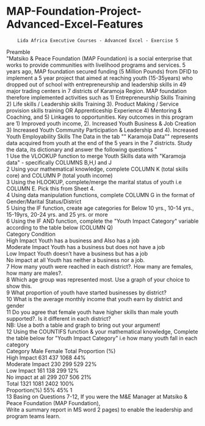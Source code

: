 # MAP-Foundation-Project-Advanced-Excel-Features
		Lida Africa Executive Courses - Advanced Excel - Exercise 5							
Preamble				
"Matsiko & Peace Foundation (MAP Foundation) is a social enterprise that works to provide communities with livelihood programs and services.  5 years ago, MAP foundation secured funding (5 Million Pounds) from DFID to implement a 5 year project that aimed at reaching youth (15-35years) who dropped out of school with entrepreneurship and leadership skills in 49 major trading centers in 7 districts of Karamoja Region. MAP foundation therefore implemented activities such as 1) Entrepreneurship Skills Training 2) Life skills / Leadership skills Training 3). Product Making / Service provision skills training OR Apprenticeship Experience 4) Mentoring & Coaching, and 5) Linkages to opportunities. Key outcomes in this program are 1) Improved youth income, 2). Increased Youth Business & Job Creation 3) Increased Youth Community Participation & Leadership and 4). Increased Youth Employability Skills
The Data in the tab "" Karamoja Data"" represents data acquired from youth at the end of the 5 years in the 7 districts. Study the data, its dictionary and answer the following questions
"									
1	Use the VLOOKUP function to merge Youth Skills data with "Karamoja data" - specifically COLUMNS B,H,I and J								
2	Using your mathematical knowledge, complete COLUMN K (total skills core) and COLUMN P (total youth income)								
3	Using the HLOOKUP, complete/merge the marital status of youth i.e COLUMN E. Pick this from Sheet 4.								
4	Using data manipulation functions, complete COLUMN G in the format of Gender/Marital Status/District								
5	Using the IF function, create age categories for Below 10 yrs., 10-14 yrs., 15-19yrs, 20-24 yrs. and 25 yrs. or more								
6	Using the IF AND function, complete the "Youth Impact Category" variable according to the table below (COLUMN Q)								
		Category	Condition						
		High Impact	Youth has a business and Also has a job						
		Moderate Impact	Youth has a business  but does not have a job						
		Low Impact	Youth doesn’t have a business but has a job						
		No impact at all	Youth has neither a business nor a job.						
7	How many youth were reached in each district?. How many are females, how many are males?.								
8	Which age group was represented most. Use a graph of your choice to show this.								
9	What proportion of youth have started businesses by district?								
10	What is the average monthly income that youth earn by district and gender								
11	Do you agree that female youth have higher skills than male youth supported?. Is it different in each district?								
		NB: Use a both a table and graph to bring out your argument!							
12	Using the COUNTIFS function & your mathematical knowledge, Complete the table below for "Youth Impact Category" i.e how many youth fall in each category								
	Category	Male	Female	Total	Proportion (%)				
	High Impact	631	437	1068	44%				
	Moderate Impact	230	299	529	22%				
	Low Impact	161	138	299	12%				
	No impact at all	299	207	506	21%				
	Total	1321	1081	2402	100%				
	Proportion(%)	55%	45%	1					
13	Basing on Questions 7-12, If you were the M&E Manager at Matsiko & Peace Foundation (MAP Foundation), 								
	Write a summary report in MS word  2 pages) to enable the leadership and program teams learn.								
									
									
									
